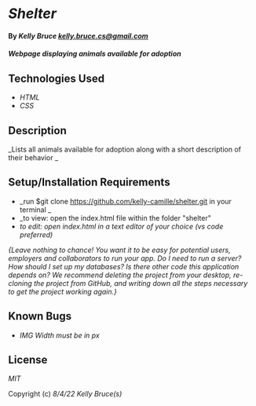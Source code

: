 # _Shelter_

#### By _**Kelly Bruce kelly.bruce.cs@gmail.com**_

#### _Webpage displaying animals available for adoption_

## Technologies Used

* _HTML_
* _CSS_


## Description

_Lists all animals available for adoption along with a short description of their behavior _

## Setup/Installation Requirements

* _run $git clone https://github.com/kelly-camille/shelter.git in your terminal _
* _to view: open the index.html file within the folder "shelter"
* _to edit: open index.html in a text editor of your choice (vs code preferred)_


_{Leave nothing to chance! You want it to be easy for potential users, employers and collaborators to run your app. Do I need to run a server? How should I set up my databases? Is there other code this application depends on? We recommend deleting the project from your desktop, re-cloning the project from GitHub, and writing down all the steps necessary to get the project working again.}_

## Known Bugs

* _IMG Width must be in px_


## License

_MIT_

Copyright (c) _8/4/22_ _Kelly Bruce(s)_

